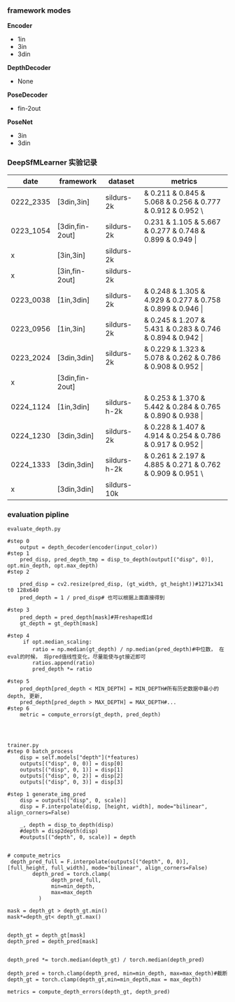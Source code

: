 ### framework modes

 __Encoder__ 
- 1in
- 3in
- 3din

__DepthDecoder__
- None

__PoseDecoder__
- fin-2out

__PoseNet__
- 3in
- 3din 
	
	
### DeepSfMLearner 实验记录



|  date   |framework|dataset | metrics |
|  ----  | ---|----  |---|
|0222_2335 |[3din,3in]     |sildurs-2k 	| &   0.211  &   0.845  &   5.068  &   0.256  &   0.777  &   0.912  &   0.952  \\ |
|0223_1054 |[3din,fin-2out]|sildurs-2k	| 0.231  &   1.105  &   5.667  &   0.277  &   0.748  &   0.899  &   0.949  \\|
| x		   |[3in,3in] 	   |sildurs-2k	|
|x 		   |[3in,fin-2out] |sildurs-2k	|
|0223_0038 |[1in,3din]	   |sildurs-2k  |&   0.248  &   1.305  &   4.929  &   0.277  &   0.758  &   0.899  &   0.946  \\|
|0223_0956 |[1in,3in]      |sildurs-2k 	|&   0.245  &   1.207  &   5.431  &   0.283  &   0.746  &   0.894  &   0.942  \\|
|0223_2024 |[3din,3din]	   |sildurs-2k	|&   0.229  &   1.323  &   5.078  &   0.262  &   0.786  &   0.908  &   0.952  \\|
|x		   |[3din,fin-2out]|			|	
|0224_1124 |[1in,3din] 	   |sildurs-h-2k|&   0.253  &   1.370  &   5.442  &   0.284  &   0.765  &   0.890  &   0.938  \\|
|0224_1230 |[3din,3din]    |sildurs-2k	|&   0.228  &   1.407  &   4.914  &   0.254  &   0.786  &   0.917  &   0.952  \\|
|0224_1333 |[3din,3din]	   |sildurs-h-2k|&   0.261  &   2.197  &   4.885  &   0.271  &   0.762  &   0.909  &   0.951  \\
|x		   |[3din,3din]	   |sildurs-10k	|



### evaluation pipline



```apex
evaluate_depth.py

#step 0
	output = depth_decoder(encoder(input_color))
#step 1
	pred_disp, pred_depth_tmp = disp_to_depth(output[("disp", 0)], opt.min_depth, opt.max_depth)
#step 2

 	pred_disp = cv2.resize(pred_disp, (gt_width, gt_height))#1271x341 t0 128x640
    pred_depth = 1 / pred_disp# 也可以根据上面直接得到

#step 3
	pred_depth = pred_depth[mask]#并reshape成1d
	gt_depth = gt_depth[mask]

#step 4
	 if opt.median_scaling:
		ratio = np.median(gt_depth) / np.median(pred_depth)#中位数， 在eval的时候， 将pred值线性变化，尽量能使与gt接近即可
		ratios.append(ratio)
		pred_depth *= ratio

#step 5
 	pred_depth[pred_depth < MIN_DEPTH] = MIN_DEPTH#所有历史数据中最小的depth, 更新,
    pred_depth[pred_depth > MAX_DEPTH] = MAX_DEPTH#...
#step 6
    metric = compute_errors(gt_depth, pred_depth)
    
    
    

trainer.py
#step 0 batch_process
	disp = self.models["depth"](*features)
	outputs[("disp", 0, 0)] = disp[0]
	outputs[("disp", 0, 1)] = disp[1]
	outputs[("disp", 0, 2)] = disp[2]
	outputs[("disp", 0, 3)] = disp[3]

#step 1	generate_img_pred
	disp = outputs[("disp", 0, scale)]
 	disp = F.interpolate(disp, [height, width], mode="bilinear", align_corners=False)

	_, depth = disp_to_depth(disp)
    #depth = disp2depth(disp)
    #outputs[("depth", 0, scale)] = depth


# compute_metrics
 depth_pred_full = F.interpolate(outputs[("depth", 0, 0)], [full_height, full_width], mode="bilinear", align_corners=False)
        depth_pred = torch.clamp(
              depth_pred_full,
              min=min_depth,
              max=max_depth
          )

mask = depth_gt > depth_gt.min()
mask*=depth_gt< depth_gt.max()


depth_gt = depth_gt[mask]
depth_pred = depth_pred[mask]


depth_pred *= torch.median(depth_gt) / torch.median(depth_pred)

depth_pred = torch.clamp(depth_pred, min=min_depth, max=max_depth)#截断
depth_gt = torch.clamp(depth_gt,min=min_depth,max = max_depth)

metrics = compute_depth_errors(depth_gt, depth_pred)
    

```